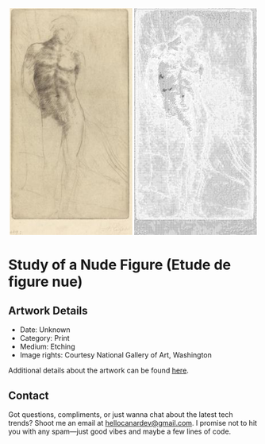<html>

<div align="center">
    <img width="49%" src="artwork.jpg" alt="artwork"/>
    <img width="49%" src="ascii_artwork.jpg" alt="artwork ASCII"/>
</div>

# Study of a Nude Figure (Etude de figure nue)

## Artwork Details

- Date: Unknown
- Category: Print
- Medium: Etching
- Image rights: Courtesy National Gallery of Art, Washington

Additional details about the artwork can be found [here](https://www.artsy.net/artwork/alphonse-legros-study-of-a-nude-figure-etude-de-figure-nue).

## Contact

Got questions, compliments, or just wanna chat about the latest tech trends? Shoot me an email
at [hellocanardev@gmail.com](mailto:hellocanardev@gmail.com). I promise not to hit you with any spam—just good vibes and
maybe a few lines of code.

</html>
